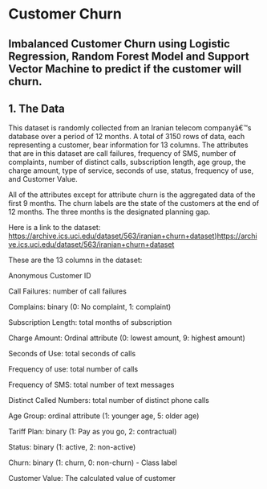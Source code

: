 # Customer Churn

## Imbalanced Customer Churn using Logistic Regression, Random Forest Model and Support Vector Machine to predict if the customer will churn.

## 1. The Data

This dataset is randomly collected from an Iranian telecom companyâ€™s database over a period of 12 months. A total of 3150 rows of data, each representing a customer, bear information for 13 columns. The attributes that are in this dataset
are call failures, frequency of SMS, number of complaints, number of distinct calls, subscription length, age group, the charge amount, type of service, seconds of use, status, frequency of use, and Customer Value.

All of the attributes except for attribute churn is the aggregated data of the first 9 months. The churn labels are the state of the customers at the end of 12 months. The three months is the designated planning gap.

Here is a link to the dataset:
https://archive.ics.uci.edu/dataset/563/iranian+churn+dataset)https://archive.ics.uci.edu/dataset/563/iranian+churn+dataset

These are the 13 columns in the dataset:

Anonymous Customer ID

Call Failures: number of call failures

Complains: binary (0: No complaint, 1: complaint)

Subscription Length: total months of subscription

Charge Amount: Ordinal attribute (0: lowest amount, 9: highest amount)

Seconds of Use: total seconds of calls

Frequency of use: total number of calls

Frequency of SMS: total number of text messages

Distinct Called Numbers: total number of distinct phone calls

Age Group: ordinal attribute (1: younger age, 5: older age)

Tariff Plan: binary (1: Pay as you go, 2: contractual)

Status: binary (1: active, 2: non-active)

Churn: binary (1: churn, 0: non-churn) - Class label

Customer Value: The calculated value of customer
